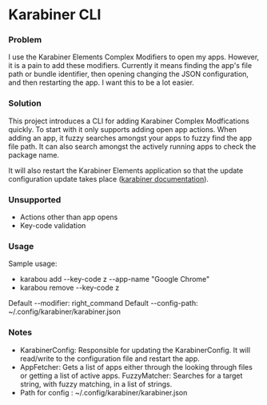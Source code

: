 # Karabiner CLI

### Problem

I use the Karabiner Elements Complex Modifiers to open my apps. However, it is a pain to add these modifiers. Currently it means finding the app's file path or bundle identifier, then opening changing
the JSON configuration, and then restarting the app. I want this to be a lot easier.

### Solution

This project introduces a CLI for adding Karabiner Complex Modfications quickly. To start with it only supports adding open app actions. When adding an app, it
fuzzy searches amongst your apps to fuzzy find the app file path. It can also search amongst the actively running apps to check the package name.

It will also restart the Karabiner Elements application so that the update configuration update takes place ([karabiner documentation](https://karabiner-elements.pqrs.org/docs/manual/misc/configuration-file-path/)).

### Unsupported

* Actions other than app opens
* Key-code validation

### Usage

Sample usage:
* karabou add --key-code z --app-name "Google Chrome" 
* karabou remove --key-code z

Default --modifier: right_command
Default --config-path: ~/.config/karabiner/karabiner.json 

### Notes
* KarabinerConfig: Responsible for updating the KarabinerConfig. It will read/write to the configuration file and restart the app.
* AppFetcher: Gets a list of apps either through the looking through files or getting a list of active apps.
FuzzyMatcher: Searches for a target string, with fuzzy matching, in a list of strings.
* Path for config : ~/.config/karabiner/karabiner.json